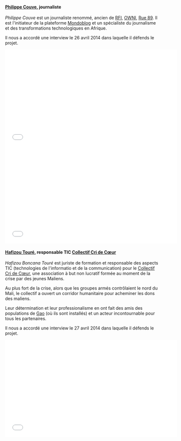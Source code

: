 
#### [Philippe Couve](http://www.samsa.fr/2014/04/28/vous-pouvez-aider-a-fournir-une-bibliotheque-electronique-a-des-lyceens-et-etudiants-au-mali/), journaliste
*Philippe Couve* est un journaliste renommé, ancien de [RFI](http://rfi.fr), [OWNI](http://owni.fr/), [Rue 89](http://rue89.nouvelobs.com/). Il est l'initiateur de la plateforme [Mondoblog](http://mondoblog.org/) et un spécialiste du journalisme et des transformations technologiques en Afrique.

Il nous a accordé une interview le 26 avril 2014 dans laquelle il défends le projet.

<iframe src="//player.vimeo.com/video/93627014?title=0&amp;byline=0&amp;portrait=0" width="560" height="315" frameborder="0" webkitallowfullscreen mozallowfullscreen allowfullscreen></iframe>

<iframe width="560" height="315" src="//www.youtube.com/embed/SlOkKZDGKfo" frameborder="0" allowfullscreen></iframe>

#### [Hafizou Touré](https://www.facebook.com/hafizout), responsable TIC [Collectif Cri de Cœur](http://cridecoeur.org/)
*Hafizou Boncana Touré* est juriste de formation et responsable des aspects TIC (technologies de l'informatio et de la communication) pour le [Collectif Cri de Cœur](http://cridecoeur.org/), une association à but non lucratif formée au moment de la crise par des jeunes Maliens.

Au plus fort de la crise, alors que les groupes armés contrôlaient le nord du Mali, le collectif a ouvert un corridor humanitaire pour acheminer les dons des maliens.

Leur détermination et leur professionalisme en ont fait des amis des populations de [Gao](https://fr.wikipedia.org/wiki/Gao) (où ils sont installés) et un acteur incontournable pour tous les partenaires.

Il nous a accordé une interview le 27 avril 2014 dans laquelle il défends le projet.

<iframe src="//player.vimeo.com/video/93474075?title=0&amp;byline=0&amp;portrait=0" width="560" height="315" frameborder="0" webkitallowfullscreen mozallowfullscreen allowfullscreen></iframe>
